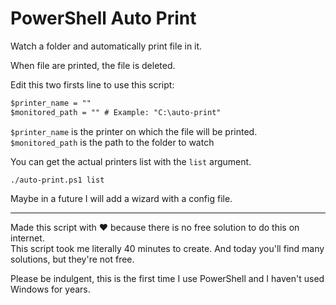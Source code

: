 # PowerShell Auto Print

Watch a folder and automatically print file in it.

When file are printed, the file is deleted.

Edit this two firsts line to use this script:
```ps
$printer_name = ""
$monitored_path = "" # Example: "C:\auto-print"
```

`$printer_name` is the printer on which the file will be printed.  
`$monitored_path` is the path to the folder to watch

You can get the actual printers list with the `list` argument.
```shell
./auto-print.ps1 list
```

Maybe in a future I will add a wizard with a config file.
____
Made this script with ❤️ because there is no free solution to do this on internet.  
This script took me literally 40 minutes to create. And today you'll find many solutions, but they're not free.

Please be indulgent, this is the first time I use PowerShell and I haven't used Windows for years.